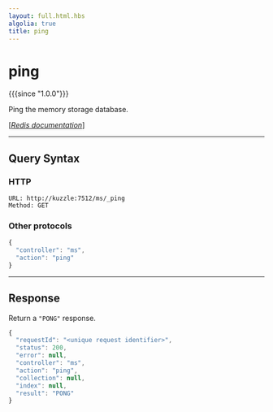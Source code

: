 ```yaml
---
layout: full.html.hbs
algolia: true
title: ping
---
```


# ping

{{{since "1.0.0"}}}

Ping the memory storage database.

[[_Redis documentation_]](https://redis.io/commands/ping)

---

## Query Syntax

### HTTP

```http
URL: http://kuzzle:7512/ms/_ping
Method: GET
```

### Other protocols

```js
{
  "controller": "ms",
  "action": "ping"
}
```

---

## Response

Return a `"PONG"` response.

```javascript
{
  "requestId": "<unique request identifier>",
  "status": 200,
  "error": null,
  "controller": "ms",
  "action": "ping",
  "collection": null,
  "index": null,
  "result": "PONG"
}
```
